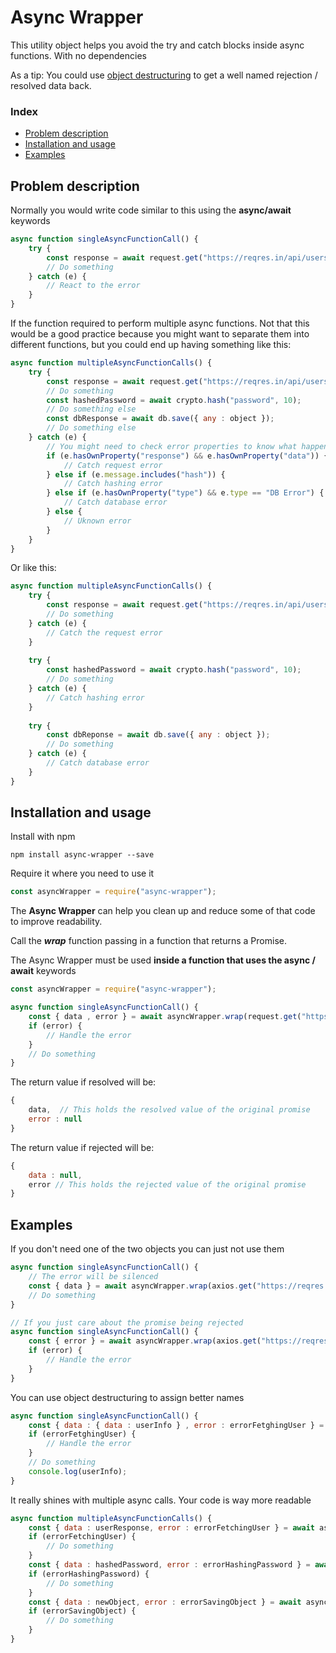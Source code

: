 # Async Wrapper

This utility object helps you avoid the try and catch blocks inside async functions. With no dependencies

As a tip: You could use [object destructuring](https://developer.mozilla.org/en-US/docs/Web/JavaScript/Reference/Operators/Destructuring_assignment) to get a well named rejection / resolved data back.

### Index

- [Problem description](#problem-description)
- [Installation and usage](#installation-and-usage)
- [Examples](#examples)

## Problem description

Normally you would write code similar to this using the **async/await** keywords

```javascript
async function singleAsyncFunctionCall() {
    try {
        const response = await request.get("https://reqres.in/api/users/");
        // Do something
    } catch (e) {
        // React to the error
    }
}
```

If the function required to perform multiple async functions. Not that this would be a good practice because you might want to separate them into different functions, but you could end up having something like this:

```javascript
async function multipleAsyncFunctionCalls() {
    try {
        const response = await request.get("https://reqres.in/api/users/");
        // Do something
        const hashedPassword = await crypto.hash("password", 10);
        // Do something else
        const dbResponse = await db.save({ any : object });
        // Do something else
    } catch (e) {
        // You might need to check error properties to know what happened
        if (e.hasOwnProperty("response") && e.hasOwnProperty("data")) {
            // Catch request error
        } else if (e.message.includes("hash")) {
            // Catch hashing error
        } else if (e.hasOwnProperty("type") && e.type == "DB Error") {
            // Catch database error
        } else {
            // Uknown error
        }
    }
}
```

Or like this:

```javascript
async function multipleAsyncFunctionCalls() {  
    try {
        const response = await request.get("https://reqres.in/api/users/");
        // Do something
    } catch (e) {
        // Catch the request error
    }
    
    try {
        const hashedPassword = await crypto.hash("password", 10);
        // Do something
    } catch (e) {
        // Catch hashing error
    }
    
    try {
        const dbReponse = await db.save({ any : object });
        // Do something
    } catch (e) {
        // Catch database error
    }
}
```
## Installation and usage

Install with npm

```shell
npm install async-wrapper --save
```
Require it where you need to use it

```javascript
const asyncWrapper = require("async-wrapper");
```
The **Async Wrapper** can help you clean up and reduce some of that code to improve readability. 

Call the ***wrap*** function passing in a function that returns a Promise. 

The Async Wrapper must be used **inside a function that uses the async / await** keywords

```javascript
const asyncWrapper = require("async-wrapper");

async function singleAsyncFunctionCall() {
    const { data , error } = await asyncWrapper.wrap(request.get("https://reqres.in/api/users/"));
    if (error) {
        // Handle the error
    }
    // Do something
}
```

The return value if resolved will be:

```javascript
{
    data,  // This holds the resolved value of the original promise
    error : null
}
```

The return value if rejected will be:

```javascript
{
    data : null,  
    error // This holds the rejected value of the original promise
}
```

## Examples

If you don't need one of the two objects you can just not use them

```javascript
async function singleAsyncFunctionCall() {
    // The error will be silenced
    const { data } = await asyncWrapper.wrap(axios.get("https://reqres.in/api/users/"));
    // Do something
}

// If you just care about the promise being rejected
async function singleAsyncFunctionCall() {
    const { error } = await asyncWrapper.wrap(axios.get("https://reqres.in/api/users/"));
    if (error) {
        // Handle the error
    }
}
```

You can use object destructuring to assign better names

```javascript
async function singleAsyncFunctionCall() {
    const { data : { data : userInfo } , error : errorFetghingUser } = await asyncWrapper.wrap(axios.get("https://reqres.in/api/users/"));
    if (errorFetghingUser) {
        // Handle the error
    }
    // Do something
    console.log(userInfo);
}
```

It really shines with multiple async calls. Your code is way more readable

```javascript
async function multipleAsyncFunctionCalls() {  
    const { data : userResponse, error : errorFetchingUser } = await asyncWrapper.wrap(request.get("https://reqres.in/api/users"));
    if (errorFetchingUser) {
        // Do something
    }
    const { data : hashedPassword, error : errorHashingPassword } = await asyncWrapper.wrap(crypto.hash("password", 10));
    if (errorHashingPassword) {
        // Do something
    }
    const { data : newObject, error : errorSavingObject } = await asyncWrapper.wrap(db.save({ any : object }));
    if (errorSavingObject) {
        // Do something
    }
}
```
